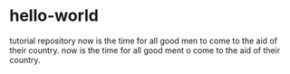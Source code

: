 # hello-world
tutorial repository
now is the time for all good men to come to the aid of their country.
now is the time for all good ment o come to the aid of their country.
